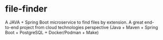 # file-finder
A JAVA + Spring Boot microservice to find files by extension. A great end-to-end project from cloud technologies perspective (Java + Maven + Spring Boot + PostgreSQL + Docker/Podman + Make)
